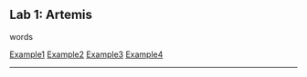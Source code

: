 ## Lab 1: Artemis

words

[Example1](https://youtube.com/shorts/BLUckYMHRmA)
[Example2](https://youtu.be/bOGpbKbLozU)
[Example3](https://youtu.be/W3j5OXLEYZQ)
[Example4](https://youtu.be/MQVtcWXXAas)

***
